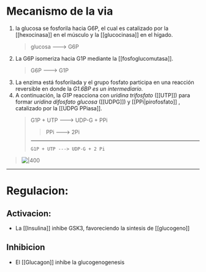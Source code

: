 # Mecanismo de la via

1. la glucosa se fosforila hacia G6P, el cual es catalizado por la [[hexocinasa]] en el músculo y la [[glucocinasa]] en el hígado.
    > glucosa ---> G6P
2. La G6P isomeriza hacia G1P mediante la [[fosfoglucomutasa]].
    > G6P ---> G1P
3. La enzima está fosforilada y el grupo fosfato participa en una reacción reversible en donde la _G1.6BP es un intermediario._
4. A continuación, la _G1P_ reacciona con _uridina trifosfato_ ([[UTP]]) para formar _uridina difosfato glucosa_ ([[UDPG]]) y [[PPi|pirofosfato]] , catalizado por la [[UDPG PPiasa]].
    > G1P + UTP ---> UDP-G + PPi
    >
    > > PPi ---> 2Pi
    >
    > ***
    >
    > `G1P + UTP ---> UDP-G + 2 Pi`



> ![|400](https://i.imgur.com/4ewj7Sl.png)

---

# Regulacion:

## Activacion:

- La [[Insulina]] inhibe GSK3, favoreciendo la sintesis de [[glucogeno]]

## Inhibicion

- El [[Glucagon]] inhibe la glucogenogenesis

